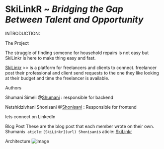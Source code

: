 # SkiLinkR ~ *Bridging the Gap Between Talent and Opportunity*
INTRODUCTION:

The Project

The struggle of finding someone for household repairs is not easy but SkiLinkr is here to make thing easy and fast.

[SkiLinkr](https://vho-shumani.github.io./) >> is a platform for freelancers and clients to connect. freelancer post their professional and client send requests to the one they like looking at their budget and time the freelancer is available.

Authors

Shumani Simeli @[Shumani](url) : responsible for backend

Netshidzivhani Shonisani @[Shonisani](https://www.linkedin.com/in/shonisani-netshidzivhani-b7574a22a/) : Responsible for frontend

lets connect on LinkedIn

Blog Post
These are the blog post that each member wrote on their own.
Shumani`s aticle:[SkiLinkr](url)
Shonisani`s aticle: [SkiLinkr](https://medium.com/@shoneesani/skilinkr-18a7fee2ce0c)

Architecture
![image](https://github.com/Sanieeme/SkiLinkr_v2/assets/138012421/66a190ea-b456-409e-b725-3b1196d468b0)

